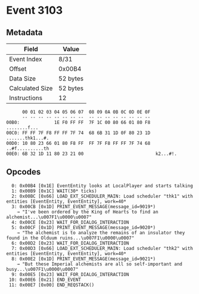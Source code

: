 # Event 3103

## Metadata

| Field           | Value    |
|-----------------|----------|
| Event Index     | 8/31     |
| Offset          | 0x00B4   |
| Data Size       | 52 bytes |
| Calculated Size | 52 bytes |
| Instructions    | 12       |

```
      00 01 02 03 04 05 06 07  08 09 0A 0B 0C 0D 0E 0F
      -- -- -- -- -- -- -- --  -- -- -- -- -- -- -- --
00B0:             1E F0 FF FF  7F 1C 00 80 66 01 80 F8      ........f...
00C0: FF FF 7F F8 FF FF 7F 74  68 6B 31 1D 0F 80 23 1D  .......thk1...#.
00D0: 10 80 23 66 01 80 F8 FF  FF 7F F8 FF FF 7F 74 68  ..#f..........th
00E0: 6B 32 1D 11 80 23 21 00                           k2...#!.        
```

## Opcodes

```
  0: 0x00B4 [0x1E] EventEntity looks at LocalPlayer and starts talking
  1: 0x00B9 [0x1C] WAIT(30* ticks)
  2: 0x00BC [0x66] LOAD_EXT_SCHEDULER_MAIN: Load scheduler "thk1" with entities [EventEntity, EventEntity], work=40*
  3: 0x00CB [0x1D] PRINT_EVENT_MESSAGE(message_id=9019*)
    → "I've been ordered by the King of Hearts to find an alchemist...\u007F1\u0000\u0007"
  4: 0x00CE [0x23] WAIT_FOR_DIALOG_INTERACTION
  5: 0x00CF [0x1D] PRINT_EVENT_MESSAGE(message_id=9020*)
    → "The alchemist is to analyze the remains of an insulator they found in the Olduum ruins...\u007F1\u0000\u0007"
  6: 0x00D2 [0x23] WAIT_FOR_DIALOG_INTERACTION
  7: 0x00D3 [0x66] LOAD_EXT_SCHEDULER_MAIN: Load scheduler "thk2" with entities [EventEntity, EventEntity], work=40*
  8: 0x00E2 [0x1D] PRINT_EVENT_MESSAGE(message_id=9021*)
    → "But these Imperial alchemists are all so self-important and busy...\u007F1\u0000\u0007"
  9: 0x00E5 [0x23] WAIT_FOR_DIALOG_INTERACTION
 10: 0x00E6 [0x21] END_EVENT
 11: 0x00E7 [0x00] END_REQSTACK()
```
